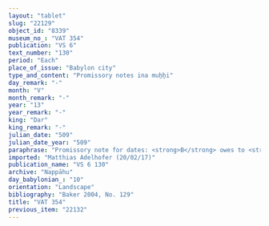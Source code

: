 ```yaml
---
layout: "tablet"
slug: "22129"
object_id: "8339"
museum_no_: "VAT 354"
publication: "VS 6"
text_number: "130"
period: "Each"
place_of_issue: "Babylon city"
type_and_content: "Promissory notes ina muẖẖi"
day_remark: "-"
month: "V"
month_remark: "-"
year: "13"
year_remark: "-"
king: "Dar"
king_remark: "-"
julian_date: "509"
julian_date_year: "509"
paraphrase: "Promissory note for dates: <strong>B</strong> owes to <strong>A</strong> 2;1 kor of dates, 10 loads of palm-frond ribs (<em>huṣābu</em>), 1 container of pressed dates (<em>darīku</em>), the remainder of yield of the plot (<em>ebūr eqli</em>) &nbsp;from the 11<sup>th</sup> year of Darius. He is to pay it in Arahsamnu (VIII) in [Babyl]on. <strong>B</strong> is paid the dates of corv&eacute;e labour (<em>dullu</em>) and the levy of the agricultural supervisor (<em>gugallu</em>). A damaged passage follows concerning the witnessing of an illegible act in the 12<sup>th</sup> year of Darius and the statement against having cut [(something) ...] and that evidence thereof will be provided. [beginning of rev. lost] 2 witnesses extant and the scribe (Nab&ucirc;-mukīn-apli//&Scaron;ang&ucirc;-Nergal).<br /> &nbsp;<br /> <strong>A</strong> = Iddin-Nab&ucirc;/Nab&ucirc;-bān-zēri//Nappāhu;<strong> B</strong> = Balāṭu/Nab&ucirc;-bālti-ilī//Atkuppu<br /> &nbsp;"
imported: "Matthias Adelhofer (20/02/17)"
publication_name: "VS 6 130"
archive: "Nappāhu"
day_babylonian_: "10"
orientation: "Landscape"
bibliography: "Baker 2004, No. 129"
title: "VAT 354"
previous_item: "22132"
---
```

